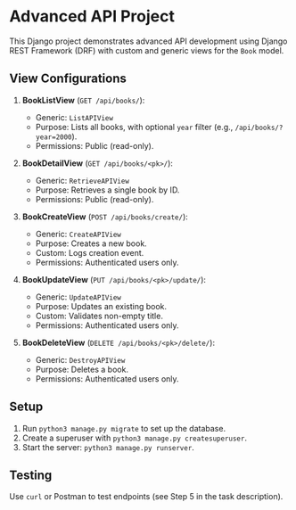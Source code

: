 # Advanced API Project

This Django project demonstrates advanced API development using Django REST Framework (DRF) with custom and generic views for the `Book` model.

## View Configurations

1. **BookListView** (`GET /api/books/`):
   - Generic: `ListAPIView`
   - Purpose: Lists all books, with optional `year` filter (e.g., `/api/books/?year=2000`).
   - Permissions: Public (read-only).

2. **BookDetailView** (`GET /api/books/<pk>/`):
   - Generic: `RetrieveAPIView`
   - Purpose: Retrieves a single book by ID.
   - Permissions: Public (read-only).

3. **BookCreateView** (`POST /api/books/create/`):
   - Generic: `CreateAPIView`
   - Purpose: Creates a new book.
   - Custom: Logs creation event.
   - Permissions: Authenticated users only.

4. **BookUpdateView** (`PUT /api/books/<pk>/update/`):
   - Generic: `UpdateAPIView`
   - Purpose: Updates an existing book.
   - Custom: Validates non-empty title.
   - Permissions: Authenticated users only.

5. **BookDeleteView** (`DELETE /api/books/<pk>/delete/`):
   - Generic: `DestroyAPIView`
   - Purpose: Deletes a book.
   - Permissions: Authenticated users only.

## Setup
1. Run `python3 manage.py migrate` to set up the database.
2. Create a superuser with `python3 manage.py createsuperuser`.
3. Start the server: `python3 manage.py runserver`.

## Testing
Use `curl` or Postman to test endpoints (see Step 5 in the task description).
